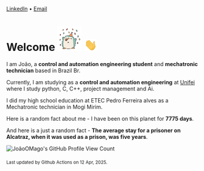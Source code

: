 [LinkedIn](https://www.linkedin.com/in/joão-pedro-gozzoli-b95641301/) &bull;
[Email](joaopedrogozzoli@gmail.com)

# Welcome <img src="happy.gif" height="64px" /> <img src="wave.gif" height="32px" />

I am João, a  **control and automation engineering student** and **mechatronic technician** based in Brazil Br.

Currently, I am studying as a **control and automation engineering** at [Unifei](https://unifei.edu.br) where I study python, C, C++, project management and Ai.

I did my high school education at ETEC Pedro Ferreira alves as a Mechatronic technician in Mogi Mirim.

Here is a random fact about me - I have been on this planet for **7775 days**.

And here is a just a random fact -  **The average stay for a prisoner on Alcatraz, when it was used as a prison, was five years**.

![JoãoOMago's GitHub Profile View Count](https://komarev.com/ghpvc/?username=JoaoOMago)

<sub>Last updated by Github Actions on 12 Apr, 2025.</sub>
